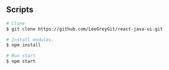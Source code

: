 ## Scripts

```bash
# Clone
$ git clone https://github.com/LeeGreyGit/react-java-ui.git

# Install modules.
$ npm install

# Run start
$ npm start
```
